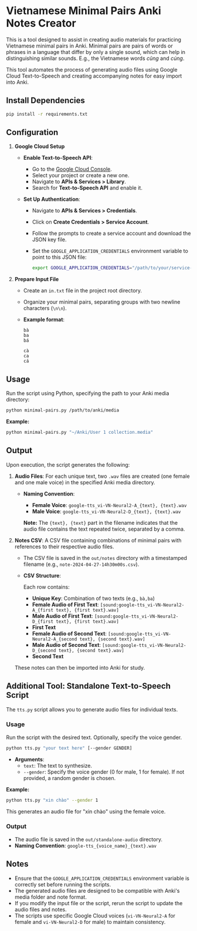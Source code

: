 # Vietnamese Minimal Pairs Anki Notes Creator

This is a tool designed to assist in creating audio materials for practicing Vietnamese minimal pairs in Anki.
Minimal pairs are pairs of words or phrases in a language that differ by only a single sound, which can help in distinguishing similar sounds.
E.g., the Vietnamese words *cũng* and *cúng*.

This tool automates the process of generating audio files using Google Cloud Text-to-Speech and creating accompanying notes for easy import into Anki.

## Install Dependencies

```bash
pip install -r requirements.txt
```

## Configuration

1. **Google Cloud Setup**

   - **Enable Text-to-Speech API**:
     - Go to the [Google Cloud Console](https://console.cloud.google.com/).
     - Select your project or create a new one.
     - Navigate to **APIs & Services > Library**.
     - Search for **Text-to-Speech API** and enable it.

   - **Set Up Authentication**:
     - Navigate to **APIs & Services > Credentials**.
     - Click on **Create Credentials > Service Account**.
     - Follow the prompts to create a service account and download the JSON key file.
     - Set the `GOOGLE_APPLICATION_CREDENTIALS` environment variable to point to this JSON file:

       ```bash
       export GOOGLE_APPLICATION_CREDENTIALS="/path/to/your/service-account-file.json"
       ```

2. **Prepare Input File**

   - Create an `in.txt` file in the project root directory.
   - Organize your minimal pairs, separating groups with two newline characters (`\n\n`).
   - **Example format**:

     ```text
     bà
     ba
     bá

     cà
     ca
     cá
     ```

## Usage

Run the script using Python, specifying the path to your Anki media directory:

```bash
python minimal-pairs.py /path/to/anki/media
```

**Example:**

```bash
python minimal-pairs.py "~/Anki/User 1 collection.media"
```

## Output

Upon execution, the script generates the following:

1. **Audio Files**: For each unique text, two `.wav` files are created (one female and one male voice) in the specified Anki media directory.

   - **Naming Convention**:

     - **Female Voice**: `google-tts_vi-VN-Neural2-A_{text}, {text}.wav`
     - **Male Voice**: `google-tts_vi-VN-Neural2-D_{text}, {text}.wav`

     **Note:** The `{text}, {text}` part in the filename indicates that the audio file contains the text repeated twice, separated by a comma.

2. **Notes CSV**: A CSV file containing combinations of minimal pairs with references to their respective audio files.

   - The CSV file is saved in the `out/notes` directory with a timestamped filename (e.g., `note-2024-04-27-14h30m00s.csv`).

   - **CSV Structure**:

     Each row contains:

     - **Unique Key**: Combination of two texts (e.g., `bà,ba`)
     - **Female Audio of First Text**: `[sound:google-tts_vi-VN-Neural2-A_{first text}, {first text}.wav]`
     - **Male Audio of First Text**: `[sound:google-tts_vi-VN-Neural2-D_{first text}, {first text}.wav]`
     - **First Text**
     - **Female Audio of Second Text**: `[sound:google-tts_vi-VN-Neural2-A_{second text}, {second text}.wav]`
     - **Male Audio of Second Text**: `[sound:google-tts_vi-VN-Neural2-D_{second text}, {second text}.wav]`
     - **Second Text**

   These notes can then be imported into Anki for study.

## Additional Tool: Standalone Text-to-Speech Script

The `tts.py` script allows you to generate audio files for individual texts.

### Usage

Run the script with the desired text. Optionally, specify the voice gender.

```bash
python tts.py "your text here" [--gender GENDER]
```

- **Arguments**:
  - `text`: The text to synthesize.
  - `--gender`: Specify the voice gender (0 for male, 1 for female). If not provided, a random gender is chosen.

**Example:**

```bash
python tts.py "xin chào" --gender 1
```

This generates an audio file for "xin chào" using the female voice.

### Output

- The audio file is saved in the `out/standalone-audio` directory.
- **Naming Convention**: `google-tts_{voice_name}_{text}.wav`

## Notes

- Ensure that the `GOOGLE_APPLICATION_CREDENTIALS` environment variable is correctly set before running the scripts.
- The generated audio files are designed to be compatible with Anki's media folder and note format.
- If you modify the input file or the script, rerun the script to update the audio files and notes.
- The scripts use specific Google Cloud voices (`vi-VN-Neural2-A` for female and `vi-VN-Neural2-D` for male) to maintain consistency.

